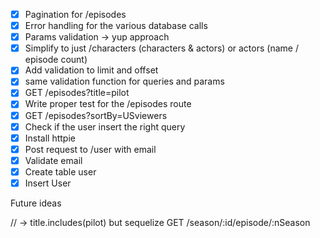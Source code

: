 - [x] Pagination for /episodes
- [x] Error handling for the various database calls
- [x] Params validation -> yup approach
- [x] Simplify to just /characters (characters & actors) or actors (name / episode count)
- [x] Add validation to limit and offset
- [x] same validation function for queries and params
- [x] GET /episodes?title=pilot
- [x] Write proper test for the /episodes route
- [x] GET /episodes?sortBy=USviewers
- [x] Check if the user insert the right query
- [x] Install httpie
- [x] Post request to /user with email
- [x] Validate email
- [x] Create table user
- [x] Insert User

Future ideas

// -> title.includes(pilot) but sequelize
GET /season/:id/episode/:nSeason
